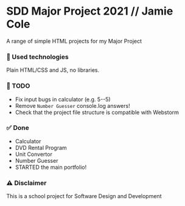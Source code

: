 # SDD Major Project 2021 // Jamie Cole 
A range of simple HTML projects for my Major Project


### 🚀 Used technologies
Plain HTML/CSS and JS, no libraries.

### 📝 TODO
- Fix input bugs in calculator (e.g. 5--5)
- Remove `Number Guesser` console.log answers!
- Check that the project file structure is compatible with Webstorm

### ✅ Done 
- Calculator
- DVD Rental Program
- Unit Convertor
- Number Guesser
- STARTED the main portfolio!

### ⚠️ Disclaimer
This is a school project for Software Design and Development
